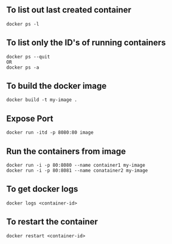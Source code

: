 ## To list out last created container

```
docker ps -l 
```
## To list only the ID's of running containers
```
docker ps --quit
OR
docker ps -a
``` 
## To build the docker image
```
docker build -t my-image .
```
## Expose Port
```
docker run -itd -p 8080:80 image
```
## Run the containers from image
```
docker run -i -p 80:8080 --name container1 my-image
docker run -i -p 80:8081 --name conatainer2 my-image
```
## To get docker logs
```
docker logs <container-id>
```
## To restart the container
```
docker restart <container-id>
```